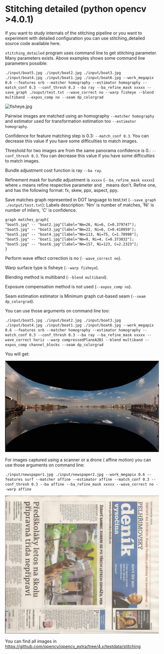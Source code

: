 # Stitching detailed (python opencv >4.0.1)

If you want to study internals of the stitching pipeline or you want to experiment with detailed configuration you can use stitching_detailed source code available here.

`stitching_detailed` program uses command line to get stitching parameter. Many parameters exists. Above examples shows some command line parameters possible:

```
./input/boat5.jpg ./input/boat2.jpg ./input/boat3.jpg ./input/boat4.jpg ./input/boat1.jpg ./input/boat6.jpg --work_megapix 0.6 --features orb --matcher homography --estimator homography --match_conf 0.3 --conf_thresh 0.3 --ba ray --ba_refine_mask xxxxx --save_graph ./ouput/test.txt --wave_correct no --warp fisheye --blend multiband --expos_comp no --seam dp_colorgrad
```

![fisheye.jpg](./output/fisheye.jpg)

Pairwise images are matched using an homography `--matcher homography` and estimator used for transformation estimation too `--estimator homography`.

Confidence for feature matching step is 0.3: `--match_conf 0.3`. You can decrease this value if you have some difficulties to match images.

Threshold for two images are from the same panorama confidence is 0.: `--conf_thresh 0.3`. You can decrease this value if you have some difficulties to match images.

Bundle adjustment cost function is ray `--ba ray`.

Refinement mask for bundle adjustment is `xxxxx` (`--ba_refine_mask xxxxx`) where `x` means refine respective parameter and `_` means don't. Refine one, and has the following format: fx, skew, ppx, aspect, ppy.

Save matches graph represented in DOT language to test.txt (`--save_graph ./output/test.txt`):
Labels description: 'Nm' is number of matches, 'Ni' is number of inliers, 'C' is confidence.

```
graph matches_graph{
"boat5.jpg" -- "boat2.jpg"[label="Nm=26, Ni=6, C=0.379747"];
"boat5.jpg" -- "boat3.jpg"[label="Nm=22, Ni=6, C=0.410959"];
"boat5.jpg" -- "boat4.jpg"[label="Nm=113, Ni=75, C=1.78998"];
"boat5.jpg" -- "boat1.jpg"[label="Nm=9, Ni=4, C=0.373832"];
"boat5.jpg" -- "boat6.jpg"[label="Nm=157, Ni=123, C=2.2323"];
}
```

Perform wave effect correction is no (`--wave_correct no`).

Warp surface type is fisheye (`--warp fisheye`).

Blending method is multiband (`--blend multiband`).

Exposure compensation method is not used (`--expos_comp no`).

Seam estimation estimator is Minimum graph cut-based seam (`--seam dp_colorgrad`).

You can use those arguments on command line too:

```
./input/boat5.jpg ./input/boat2.jpg ./input/boat3.jpg ./input/boat4.jpg ./input/boat1.jpg ./input/boat6.jpg --work_megapix 0.6 --features orb --matcher homography --estimator homography --match_conf 0.3 --conf_thresh 0.3 --ba ray --ba_refine_mask xxxxx --wave_correct horiz --warp compressedPlaneA2B1 --blend multiband --expos_comp channel_blocks --seam dp_colorgrad
```

You will get:

![compressedPlaneA2B1.jpg](./output/compressedPlaneA2B1.jpg)

For images captured using a scanner or a drone ( affine motion) you can use those arguments on command line:

```
./input/newspaper1.jpg ./input/newspaper2.jpg --work_megapix 0.6 --features surf --matcher affine --estimator affine --match_conf 0.3 --conf_thresh 0.3 --ba affine --ba_refine_mask xxxxx --wave_correct no --warp affine
```

![affinepano.jpg](./output/affinepano.jpg)

You can find all images in https://github.com/opencv/opencv_extra/tree/4.x/testdata/stitching